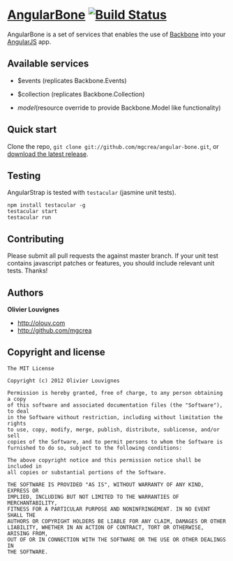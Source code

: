 [AngularBone](https://github.com/mgcrea/angular-bone) [![Build Status](https://secure.travis-ci.org/mgcrea/angular-bone.png?branch=master)](http://travis-ci.org/#!/mgcrea/angular-bone)
=================

AngularBone is a set of services that enables the use of [Backbone](https://github.com/documentcloud/backbone) into your [AngularJS](https://github.com/angular/angular.js) app.

Available services
--------------------

+ $events (replicates Backbone.Events)

+ $collection (replicates Backbone.Collection)

+ $model ($resource override to provide Backbone.Model like functionality)

Quick start
-----------

Clone the repo, `git clone git://github.com/mgcrea/angular-bone.git`, or [download the latest release](https://github.com/mgcrea/angular-bone/zipball/master).

Testing
-------

AngularStrap is tested with `testacular` (jasmine unit tests).

	npm install testacular -g
	testacular start
	testacular run

Contributing
------------

Please submit all pull requests the against master branch. If your unit test contains javascript patches or features, you should include relevant unit tests. Thanks!

Authors
-------

**Olivier Louvignes**

+ http://olouv.com
+ http://github.com/mgcrea

Copyright and license
---------------------

	The MIT License

	Copyright (c) 2012 Olivier Louvignes

	Permission is hereby granted, free of charge, to any person obtaining a copy
	of this software and associated documentation files (the "Software"), to deal
	in the Software without restriction, including without limitation the rights
	to use, copy, modify, merge, publish, distribute, sublicense, and/or sell
	copies of the Software, and to permit persons to whom the Software is
	furnished to do so, subject to the following conditions:

	The above copyright notice and this permission notice shall be included in
	all copies or substantial portions of the Software.

	THE SOFTWARE IS PROVIDED "AS IS", WITHOUT WARRANTY OF ANY KIND, EXPRESS OR
	IMPLIED, INCLUDING BUT NOT LIMITED TO THE WARRANTIES OF MERCHANTABILITY,
	FITNESS FOR A PARTICULAR PURPOSE AND NONINFRINGEMENT. IN NO EVENT SHALL THE
	AUTHORS OR COPYRIGHT HOLDERS BE LIABLE FOR ANY CLAIM, DAMAGES OR OTHER
	LIABILITY, WHETHER IN AN ACTION OF CONTRACT, TORT OR OTHERWISE, ARISING FROM,
	OUT OF OR IN CONNECTION WITH THE SOFTWARE OR THE USE OR OTHER DEALINGS IN
	THE SOFTWARE.
